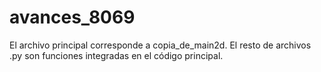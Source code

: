 # avances_8069
El archivo principal corresponde a copia_de_main2d. El resto de archivos .py son funciones integradas en el código principal.
